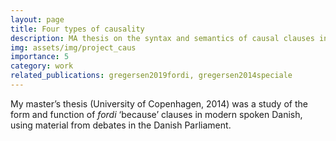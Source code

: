 ```yaml
---
layout: page
title: Four types of causality
description: MA thesis on the syntax and semantics of causal clauses in Modern Danish
img: assets/img/project_caus
importance: 5
category: work
related_publications: gregersen2019fordi, gregersen2014speciale
---
```


My master’s thesis (University of Copenhagen, 2014) was a study of the form and function of _fordi_ ‘because’ clauses in modern spoken Danish, using material from debates in the Danish Parliament. 